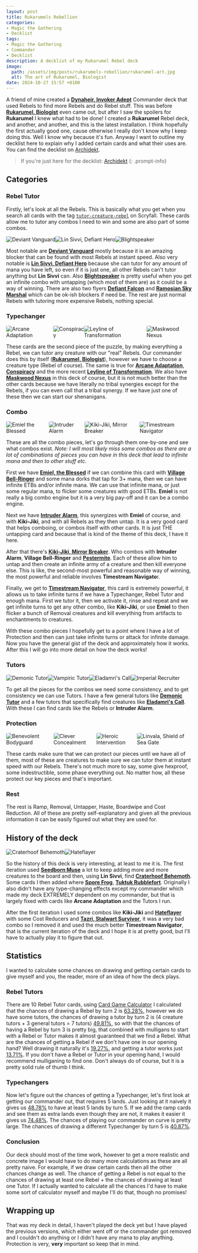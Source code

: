 ```yaml
---
layout: post
title: Rukarumels Rebellion
categories:
- Magic the Gathering
- Decklist
tags:
- Magic the Gathering
- Commander
- Decklist
description: A decklist of my Rukarumel Rebel deck
image:
  path: /assets/img/posts/rukarumels-rebellion/rukarumel-art.jpg
  alt: The art of Rukarumel, Biologist
date: 2024-10-27 15:57 +0100
---
```

A friend of mine created a [**Dynaheir, Invoker Adept**](https://scryfall.com/card/clb/273/dynaheir-invoker-adept) Commander deck that used Rebels to find more Rebels and do Rebel stuff. This was before [**Rukarumel, Biologist**](https://scryfall.com/card/cmm/711/rukarumel-biologist) even came out, but after I saw the spoilers for **Rukarumel** I knew what had to be done! I created a **Rukarumel** Rebel deck, and another, and another, and this is the latest installation. I think hopefully the first actually good one, cause otherwise I really don't know why I keep doing this. Well I know why because it's fun. Anyway I want to outline my decklist here to explain why I added certain cards and what their uses are. You can find the decklist on [Archidekt](https://archidekt.com/decks/9692783/rukarumel_rebel_combo).

> If you're just here for the decklist: [Archidekt](https://archidekt.com/decks/9692783/rukarumel_rebel_combo)
{: .prompt-info}

## Categories

### Rebel Tutor

Firstly, let's look at all the Rebels. This is basically what you get when you search all cards with the tag [`tutor-creature-rebel`](https://scryfall.com/search?q=otag%3Atutor-creature-rebel&unique=cards&as=grid&order=name) on Scryfall. These cards allow me to tutor any combos I need to win and some are also part of some combos.

<div style="width: 100%;display:flex">
  <img src="https://cards.scryfall.io/large/front/a/3/a37acadc-0e58-4f44-93f4-dd465b9ee06f.jpg?1562781502" style="border-radius:5%" alt="Deviant Vanguard">
  
  <img src="https://cards.scryfall.io/large/front/e/5/e574e522-2632-4cd4-8545-c582ac3b641f.jpg?1562632572" style="border-radius:5%" alt="Lin Sivvi, Defiant Hero">
  
  <img src="https://cards.scryfall.io/large/front/1/7/17ab3455-f464-41b0-ac63-d40d27abbfb1.jpg?1619395094" style="border-radius:5%" alt="Blightspeaker">
</div>

Most notable are [**Deviant Vanguard**](https://scryfall.com/card/tsb/5/defiant-vanguard) mostly because it is an amazing blocker that can be found with most Rebels at instant speed. Also very notable is [**Lin Sivvi, Defiant Hero**](https://scryfall.com/card/nem/12/lin-sivvi-defiant-hero) because she can tutor for any amount of mana you have left, so even if it is just one, all other Rebels can't tutor anything but **Lin Sivvi** can. Also [**Blightspeaker**](https://scryfall.com/card/tsr/103/blightspeaker) is pretty useful when you get an infinite combo with untapping (which most of them are) as it could be a way of winning. There are also two flyers [**Defiant Falcon**](https://scryfall.com/card/nem/6/defiant-falcon) and [**Ramosian Sky Marshal**](https://scryfall.com/card/mmq/40/ramosian-sky-marshal) which can be ok-ish blockers if need be. The rest are just normal Rebels with tutoring more expensive Rebels, nothing special.

### Typechanger

<div style="width: 100%;display:flex">
  <img src="https://cards.scryfall.io/large/front/b/f/bf3edaaf-cf63-4e17-94ae-9d9991d9fb5f.jpg?1562563280" style="border-radius:5%" alt="Arcane Adaptation">

  <img src="https://cards.scryfall.io/large/front/8/b/8bbdb402-0e22-4f83-987a-9d0268a82f10.jpg?1562779616" style="border-radius:5%" alt="Conspiracy">

  <img src="https://cards.scryfall.io/large/front/4/b/4bd941ca-f3d2-44c1-8df3-851362f6b848.jpg?1726286087" style="border-radius:5%" alt="Leyline of Transformation">

  <img src="https://cards.scryfall.io/large/front/1/2/1246c42d-57c0-4cba-959a-15ad89d8a50b.jpg?1674142652" style="border-radius:5%" alt="Maskwood Nexus">
</div>

These cards are the second piece of the puzzle, by making everything a Rebel, we can tutor any creature with our "real" Rebels. Our commander does this by itself ([**Rukarumel, Biologist**](https://scryfall.com/card/cmm/711/rukarumel-biologist)), however we have to choose a creature type (Rebel of course). The same is true for [**Arcane Adaptation**](https://scryfall.com/card/xln/46/arcane-adaptation), [**Conspiracy**](https://scryfall.com/card/tsb/39/conspiracy) and the more recent [**Leyline of Transformation**](https://scryfall.com/card/dsk/63/leyline-of-transformation). We also have [**Maskwood Nexus**](https://scryfall.com/card/clb/865/maskwood-nexus) in this deck of course, but it is not much better than the other cards because we have literally no tribal synergies except for the Rebels, if you can even call that a tribal synergy. If we have just one of these then we can start our shenanigans.

### Combo

<div style="width: 100%;display:flex">
  <img src="https://cards.scryfall.io/large/front/0/f/0f594562-7e9f-47e6-a033-fb70e3cf1e10.jpg?1673146967" style="border-radius:5%" alt="Emiel the Blessed">

  <img src="https://cards.scryfall.io/large/front/1/a/1a9ffa2e-ff31-4d42-a47e-ace1b1e68143.jpg?1675829663" style="border-radius:5%" alt="Intruder Alarm">

  <img src="https://cards.scryfall.io/large/front/a/2/a2ff0ee3-9600-4c7d-acec-6ec90595384e.jpg?1562852476" style="border-radius:5%" alt="Kiki-Jiki, Mirror Breaker">

  <img src="https://cards.scryfall.io/large/front/0/8/086afafe-6b6c-4a54-8ce7-0040295d309c.jpg?1698988202" style="border-radius:5%" alt="Timestream Navigator">
</div>

These are all the combo pieces, let's go through them one-by-one and see what combos exist. *Note: I will most likely miss some combos as there are a lot of combinations of pieces you can have in this deck that lead to infinite mana and then to other stuff etc.*

First we have [**Emiel, the Blessed**](https://scryfall.com/card/2x2/10/emiel-the-blessed) if we can combine this card with [**Village Bell-Ringer**](https://scryfall.com/card/moc/216/village-bell-ringer) and some mana dorks that tap for 3+ mana, then we can have infinite ETBs and/or infinite mana. We can use that infinite mana, or just some regular mana, to flicker some creatures with good ETBs. **Emiel** is not really a big combo engine but it is a very big pay-off and it can be a combo engine.

Next we have [**Intruder Alarm**](https://scryfall.com/card/8ed/86%E2%98%85/intruder-alarm), this synergizes with **Emiel** of course, and with **Kiki-Jiki**, and with all Rebels as they then untap. It is a very good card that helps comboing, or combos itself with other cards. It is just THE untapping card and because that is kind of the theme of this deck, I have it here.

After that there's [**Kiki-Jiki, Mirror Breaker**](https://scryfall.com/card/ima/136/kiki-jiki-mirror-breaker). Who combos with **Intruder Alarm**, **Village Bell-Ringer** and [**Pestermite**](https://scryfall.com/card/mma/59/pestermite). Each of these allow him to untap and then create an infinite army of a creature and then kill everyone else. This is like, the second-most powerful and reasonable way of winning, the most powerful and reliable involves **Timestream Navigato**r.

Finally, we get to [**Timestream Navigator**](https://scryfall.com/card/lcc/178/timestream-navigator), this card is extremely powerful, it allows us to take infinite turns if we have a Typechanger, Rebel Tutor and enough mana. First we tutor it, then we activate it, rinse and repeat and we get infinite turns to get any other combo, like **Kiki-Jiki**, or use **Emiel** to then flicker a bunch of Removal creatures and kill everything from artifacts to enchantments to creatures.

With these combo pieces I hopefully get to a point where I have a lot of Protection and then can just take infinite turns or attack for infinite damage. Now you have the general gist of the deck and approximately how it works. After this I will go into more detail on how the deck works!

### Tutors

<div style="width: 100%;display:flex">
  <img src="https://cards.scryfall.io/large/front/a/2/a24b4cb6-cebb-428b-8654-74347a6a8d63.jpg?1701989302" style="border-radius:5%" alt="Demonic Tutor">

  <img src="https://cards.scryfall.io/large/front/3/4/34a0203f-9cce-43a4-9cb7-8ce6647895cd.jpg?1675199860" style="border-radius:5%" alt="Vampiric Tutor">

  <img src="https://cards.scryfall.io/large/front/e/a/ea751fe2-b64a-4265-8885-a9016b29b5b3.jpg?1562202300" style="border-radius:5%" alt="Eladamri's Call">

  <img src="https://cards.scryfall.io/large/front/0/5/05bd329b-5707-42fc-af1c-084cc604e805.jpg?1626100528" style="border-radius:5%" alt="Imperial Recruiter">
</div>

To get all the pieces for the combos we need some consistency, and to get consistency we can use Tutors. I have a few general tutors like [**Demonic Tutor**](https://scryfall.com/card/cmm/150/demonic-tutor) and a few tutors that specifically find creatures like [**Eladamri's Call**](https://scryfall.com/card/mh1/197/eladamris-call). With these I can find cards like the Rebels or **Intruder Alarm**.

### Protection

<div style="width: 100%;display:flex">
  <img src="https://cards.scryfall.io/large/front/2/4/241e5c4e-0f0b-4a3f-91e0-87387a11e81e.jpg?1580013621" style="border-radius:5%" alt="Benevolent Bodyguard">

  <img src="https://cards.scryfall.io/large/front/5/d/5d84cc58-0965-4c7f-a408-7630f23fb8f3.jpg?1675905567" style="border-radius:5%" alt="Clever Concealment">

  <img src="https://cards.scryfall.io/large/front/e/3/e32c67d1-187f-40df-b3b3-6036f5c92834.jpg?1689998584" style="border-radius:5%" alt="Heroic Intervention">

  <img src="https://cards.scryfall.io/large/front/4/9/49b66956-82e1-402f-9088-2201bdc0d4b8.jpg?1604200172" style="border-radius:5%" alt="Linvala, Shield of Sea Gate">
</div>

These cards make sure that we can protect our pieces until we have all of them, most of these are creatures to make sure we can tutor them at instant speed with our Rebels. There's not much more to say, some give hexproof, some indestructible, some phase everything out. No matter how, all these protect our key pieces and that's important.

### Rest

The rest is Ramp, Removal, Untapper, Haste, Boardwipe and Cost Reduction. All of these are pretty self-explanatory and given all the previous information it can be easily figured out what they are used for.

## History of the deck

<div style="width: 100%;display:flex">
  <img src="https://cards.scryfall.io/large/front/e/8/e8f4435a-8604-45b5-a537-dfdfcb922e16.jpg?1689998416" style="border-radius:5%" alt="Craterhoof Behemoth">
  
  <img src="https://cards.scryfall.io/large/front/3/8/38c26ba3-e325-433b-b653-4e80e737b54d.jpg?1562906892" style="border-radius:5%" alt="Hateflayer">
</div>

So the history of this deck is very interesting, at least to me it is. The first iteration used [**Seedborn Muse**](https://scryfall.com/card/mkc/186/seedborn-muse) a lot to keep adding more and more creatures to the board and then, using **Lin Sivvi**, find [**Craterhoof Behemoth**](https://scryfall.com/card/cmm/280/craterhoof-behemoth). Some cards I then added where [**Spore Frog**](https://scryfall.com/card/mh1/180/spore-frog), [**Tuktuk Rubblefort**](https://scryfall.com/card/znr/173/tuktuk-rubblefort). Originally I also didn't have any type-changing effects except my commander which made my deck EXTREMELY dependent on my commander, but that is largely fixed with cards like **Arcane Adaptation** and the Tutors I run.

After the first iteration I used some combos like **Kiki-Jiki** and [**Hateflayer**](https://scryfall.com/card/eve/55/hateflayer) with some Cost Reducers and [**Tazri, Stalwart Survivor**](https://scryfall.com/card/mat/6/tazri-stalwart-survivor), it was a very bad combo so I removed it and used the much better **Timestream Navigator**, that is the current iteration of the deck and I hope it is at pretty good, but I'll have to actually play it to figure that out.

## Statistics

I wanted to calculate some chances on drawing and getting certain cards to give myself and you, the reader, more of an idea of how the deck plays.

### Rebel Tutors

There are 10 Rebel Tutor cards, using [Card Game Calculator](https://cardgamecalculator.com/) I calculated that the chances of drawing a Rebel by turn 2 is [63.28%](https://cardgamecalculator.com/?N=99&K=10&n=9&k=1), however we do have some tutors, the chances of drawing a tutor by turn 2 is (4 creature tutors + 3 general tutors = 7 tutors) [49.81%](https://cardgamecalculator.com/?N=99&K=7&n=9&k=1), so with that the chances of having a Rebel by turn 3 is pretty big, that combined with mulligans to start with a Rebel or Tutor makes it almost guaranteed that we find a Rebel. What are the chances of getting a Rebel if we don't have one in our opening hand? Well drawing it naturally it's [19.27%](https://cardgamecalculator.com/?N=99&K=10&n=2&k=1), and getting a tutor works just [13.71%](https://cardgamecalculator.com/?N=99&K=10&n=2&k=1). If you don't have a Rebel or Tutor in your opening hand, I would recommend mulliganing to find one. Don't always do of course, but it is a pretty solid rule of thumb I think.

### Typechangers

Now let's figure out the chances of getting a Typechanger, let's first look at getting our commander out, that requires 5 lands. Just looking at it naively it gives us [48.78%](https://cardgamecalculator.com/?N=99&K=37&n=12&k=5) to have at least 5 lands by turn 5. If we add the ramp cards and see them as extra lands even though they are not, it makes it easier it gives us [74.48%](https://cardgamecalculator.com/?N=99&K=46&n=12&k=5). The chances of playing our commander on curve is pretty large. The chances of drawing a different Typechanger by turn 5 is [40.87%](https://cardgamecalculator.com/?N=99&K=4&n=12&k=1).

### Conclusion

Our deck should most of the time work, however to get a more realistic and concrete image I would have to do many more calculations as these are all pretty naive. For example, if we draw certain cards then all the other chances change as well. The chance of getting a Rebel is not equal to the chances of drawing at least one Rebel + the chances of drawing at least one Tutor. If I actually wanted to calculate all the chances I'd have to make some sort of calculator myself and maybe I'll do that, though no promises!

## Wrapping up

That was my deck in detail, I haven't played the deck yet but I have played the previous versions, which either went off or the commander got removed and I couldn't do anything or I didn't have any mana to play anything. Protection is very, **very** important so keep that in mind.
